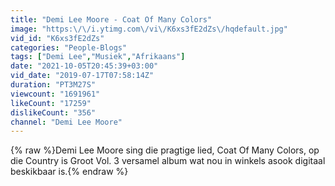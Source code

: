 ```yaml
---
title: "Demi Lee Moore - Coat Of Many Colors"
image: "https:\/\/i.ytimg.com\/vi\/K6xs3fE2dZs\/hqdefault.jpg"
vid_id: "K6xs3fE2dZs"
categories: "People-Blogs"
tags: ["Demi Lee","Musiek","Afrikaans"]
date: "2021-10-05T20:45:39+03:00"
vid_date: "2019-07-17T07:58:14Z"
duration: "PT3M27S"
viewcount: "1691961"
likeCount: "17259"
dislikeCount: "356"
channel: "Demi Lee Moore"
---
```

{% raw %}Demi Lee Moore sing die pragtige lied, Coat Of Many Colors, op die Country is Groot Vol. 3 versamel album wat nou in winkels asook digitaal beskikbaar is.{% endraw %}
